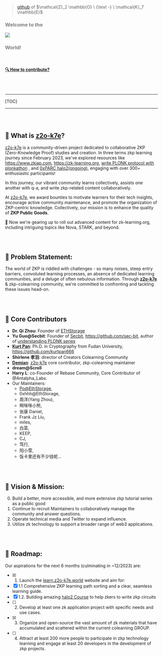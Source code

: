 > [github](https://github.com/zkp-co-learning) of $\mathcal{Z}_2 \mathbb{O} \ {\text -} \ \mathcal{K}_7 \mathbb{E}$


### <span style="color: grey;">**Welcome to the**</span>

![](logo.png)



### <span style="color: grey;">**World!**</span>

<!-- 这边 logo 的寻址地点是 .src , 所以本地 MD 渲染不会显示，mkbook serve --open 能看到就好了-->

<br />

#### [🔍 How to contribute?](./how-to-contribute.md)

<br />

<br />

------

[TOC]

------




<br />

<br />

## 📖 What is [z2o-k7e](https://learn.z2o-k7e.world)?

[z2o-k7e](https://learn.z2o-k7e.world) is a community-driven project dedicated to collaborative ZKP (Zero-Knowledge Proof) studies and creation. In three terms zkp learning journey since February 2023, we've explored resources like <https://www.zkiap.com>, <https://zk-learning.org>, [write PLONK protocol with plonkathon](https://github.com/0xPARC/plonkathon) , and [0xPARC halo2(ongoing)](https://learn.0xparc.org/halo2), engaging with over 300+ enthusiastic participants!

In this journey, our vibrant community learns collectively, assists one another with q-a, and write zkp-related content collaboratively.

At [z2o-k7e](https://learn.z2o-k7e.world), we award bounties to motivate learners for their tech insights, encourage active community maintenance, and promote the organization of ZKP-centric knowledge. Collectively, our mission is to enhance the quality of **ZKP Public Goods**.

🚀 Now we're gearing up to roll out advanced content for zk-learning.org, including intriguing topics like Nova, STARK, and beyond.

<br />

<br />


## 🚩 Problem Statement:

The world of ZKP is riddled with challenges - so many noises, steep entry barriers, convoluted learning processes, an absence of dedicated learning communities, and a deluge of often nebulous information. Through **[z2o-k7e](https://learn.z2o-k7e.world)** & zkp-colearning community, we're committed to confronting and tackling these issues head-on.

<br />

<br />


## 🌟 Core Contributors

- **Dr. Qi Zhou**: Founder of [ETHStorage](https://eth-store.w3eth.io)
- **Yu Guo@Secbit**: Founder of [Secbit](https://secbit.io/), <https://github.com/sec-bit>, author of [understanding PLONK series](https://learn.z2o-k7e.world/plonk-intro-cn/plonk-intro.html)
- **[Kurt Pan](https://cryptography.land/)**: Ph.D. in Cryptography from Fudan University, <https://github.com/kurtpan666>
- **Shirlene 孝羽**: director of Creators Colearning Community
- **[Demian](https://github.com/Demian101)**: [z2o-k7e](https://learn.z2o-k7e.world) core contributor, zkp-colearning maintainer
- **dream@Scroll**
- **Harry L**: co-Founder of Rebase Community, Core Contributor of @Antalpha_Labs.
- Our Maintainers: 
	- [Po@EthStorage](https://github.com/dajuguan),
	- 0xhhh@EthStorage,
	- 周洋(Yang Zhou), 
	- 啊咪咪小熊, 
	- 张康 Daniel, 
	- Frank Jz Liu, 
	- miles, 
	- 白菜, 
	- KEEP, 
	- CJ, 
	- 笃行, 
	- 阳小雪, 
	- 饭卡里还有不少钱呢...

<br />

<br />


## 🚀 Vision & Mission:

0. Build a better, more accessible, and more extensive zkp tutorial series as a public good
1. Continue to recruit Maintainers to collaboratively manage the community and answer questions.
2. Operate technical media and Twitter to expand influence.
3. Utilize zk technology to support a broader range of web3 applications. 

<br />

<br />

## 📅 Roadmap:

Our aspirations for the next 6 months (culminating in ~12/2023) are:

- [x] 1. Launch the [learn.z2o-k7e.world](learn.z2o-k7e.world) website and aim for:
- [x]   1.1 Comprehensive ZKP learning path sorting and a clear, seamless learning guide. 
- [x]   1.2. Building amazing [halo2 Course](https://learn.z2o-k7e.world/halo2/halo2.html) to help zkers to write zkp circuits
- [ ] 2. Develop at least one zk application project with specific needs and use cases.
- [x] 3. Organize and open-source the vast amount of zk materials that have accumulated and scattered within the current colearning GROUP.
- [ ] 4. Attract at least 200 more people to participate in zkp technology learning and engage at least 20 developers in the development of zkp projects.

